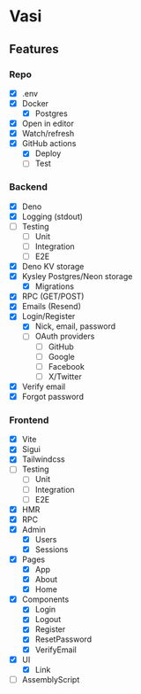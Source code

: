 # Vasi

## Features

### Repo

- [x] .env
- [x] Docker
  - [x] Postgres
- [x] Open in editor
- [x] Watch/refresh
- [x] GitHub actions
  - [x] Deploy
  - [ ] Test

### Backend

- [x] Deno
- [x] Logging (stdout)
- [ ] Testing
  - [ ] Unit
  - [ ] Integration
  - [ ] E2E
- [x] Deno KV storage
- [x] Kysley Postgres/Neon storage
  - [x] Migrations
- [x] RPC (GET/POST)
- [x] Emails (Resend)
- [x] Login/Register
  - [x] Nick, email, password
  - [ ] OAuth providers
    - [ ] GitHub
    - [ ] Google
    - [ ] Facebook
    - [ ] X/Twitter
- [x] Verify email
- [x] Forgot password

### Frontend

- [x] Vite
- [x] Sigui
- [x] Tailwindcss
- [ ] Testing
  - [ ] Unit
  - [ ] Integration
  - [ ] E2E
- [x] HMR
- [x] RPC
- [x] Admin
  - [x] Users
  - [x] Sessions
- [x] Pages
  - [x] App
  - [x] About
  - [x] Home
- [x] Components
  - [x] Login
  - [x] Logout
  - [x] Register
  - [x] ResetPassword
  - [x] VerifyEmail
- [x] UI
  - [x] Link
- [ ] AssemblyScript
